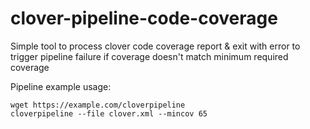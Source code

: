 # clover-pipeline-code-coverage
Simple tool to process clover code coverage report &amp; exit with error to trigger pipeline failure if coverage doesn't match minimum required coverage



Pipeline example usage:

```
wget https://example.com/cloverpipeline
cloverpipeline --file clover.xml --mincov 65
```
